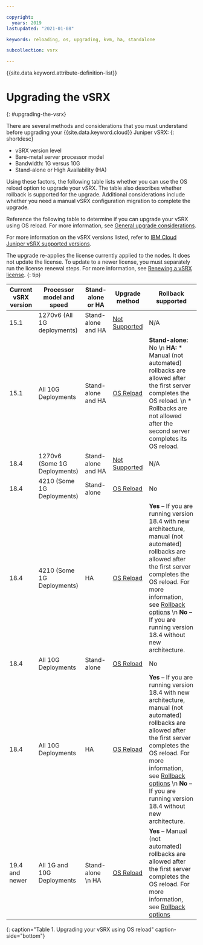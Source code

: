 ```yaml
---

copyright:
  years: 2019
lastupdated: "2021-01-08"

keywords: reloading, os, upgrading, kvm, ha, standalone

subcollection: vsrx

---
```


{{site.data.keyword.attribute-definition-list}}

# Upgrading the vSRX
{: #upgrading-the-vsrx}

There are several methods and considerations that you must understand before upgrading your {{site.data.keyword.cloud}} Juniper vSRX:
{: shortdesc}

*	vSRX version level
*	Bare-metal server processor model
*	Bandwidth: 1G versus 10G
*	Stand-alone or High Availability (HA)

Using these factors, the following table lists whether you can use the OS reload option to upgrade your vSRX. The table also describes whether rollback is supported for the upgrade. Additional considerations include whether you need a manual vSRX configuration migration to complete the upgrade.

Reference the following table to determine if you can upgrade your vSRX using OS reload. For more information, see [General upgrade considerations](/docs/vsrx?topic=vsrx-general-upgrade).

For more information on the vSRX versions listed, refer to [IBM Cloud Juniper vSRX supported versions](/docs/vsrx?topic=vsrx-vsrx-versions).

The upgrade re-applies the license currently applied to the nodes. It does not update the license. To update to a newer license, you must separately run the license renewal steps. For more information, see [Renewing a vSRX license](/docs/vsrx?topic=vsrx-license-renewal).
{: tip}

| Current vSRX version  | Processor model and speed | Stand-alone or HA | Upgrade method  | Rollback supported |
| ------------- | ------------- | ------------- | ------------- | ------------- |	 			
| 15.1	| 1270v6 (All 1G deployments)	| Stand-alone and HA	| [Not Supported](/docs/vsrx?topic=vsrx-unsupported-upgrade) | N/A|
| 15.1 | All 10G Deployments | Stand-alone and HA | [OS Reload](/docs/vsrx?topic=vsrx-os-reload-upgrade) |	**Stand-alone:** No  \n **HA:** * Manual (not automated) rollbacks are allowed after the first server completes the OS reload.   \n * Rollbacks are not allowed after the second server completes its OS reload. |
| 18.4 | 1270v6 (Some 1G Deployments) |	Stand-alone and HA |	[Not Supported](/docs/vsrx?topic=vsrx-unsupported-upgrade) |	N/A |
| 18.4 | 4210 (Some 1G Deployments) | Stand-alone | [OS Reload](/docs/vsrx?topic=vsrx-os-reload-upgrade) | No |
| 18.4 | 4210 (Some 1G Deployments) |	HA | [OS Reload](/docs/vsrx?topic=vsrx-os-reload-upgrade) | **Yes** – If you are running version 18.4 with new architecture, manual (not automated) rollbacks are allowed after the first server completes the OS reload. For more information, see [Rollback options](/docs/vsrx?topic=vsrx-rollback-options)  \n **No** – If you are running version 18.4 without new architecture. |
| 18.4 | All 10G Deployments | Stand-alone |	[OS Reload](/docs/vsrx?topic=vsrx-os-reload-upgrade) | No |
| 18.4 | All 10G Deployments | HA |	[OS Reload](/docs/vsrx?topic=vsrx-os-reload-upgrade)	| **Yes** – If you are running version 18.4 with new architecture, manual (not automated) rollbacks are allowed after the first server completes the OS reload. For more information, see [Rollback options](/docs/vsrx?topic=vsrx-rollback-options)  \n  **No** – If you are running version 18.4 without new architecture. |
| 19.4 and newer | All 1G and 10G Deployments | Stand-alone  \n HA | [OS Reload](/docs/vsrx?topic=vsrx-os-reload-upgrade) | **Yes** – Manual (not automated) rollbacks are allowed after the first server completes the OS reload. For more information, see [Rollback options](/docs/vsrx?topic=vsrx-rollback-options) |
{: caption="Table 1. Upgrading your vSRX using OS reload" caption-side="bottom"}

